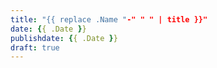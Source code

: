 ```yaml
---
title: "{{ replace .Name "-" " " | title }}"
date: {{ .Date }}
publishdate: {{ .Date }}
draft: true
---
```


